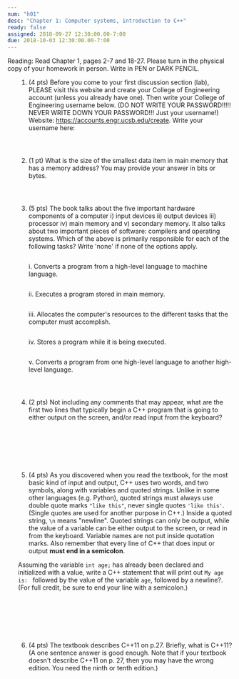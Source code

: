 ```yaml
---
num: "h01"
desc: "Chapter 1: Computer systems, introduction to C++"
ready: false
assigned: 2018-09-27 12:30:00.00-7:00
due: 2018-10-03 12:30:00.00-7:00
---
```

Reading: Read Chapter 1, pages 2-7 and 18-27. Please turn in the physical copy of your homework in person. Write in PEN or DARK PENCIL.

<ol markdown="1">

1. (4 pts) Before you come to your first discussion section (lab), PLEASE visit this website and create your College of Engineering account (unless you already have one).  Then write your College of Engineering username below. (DO NOT WRITE YOUR PASSWORD!!!!!  NEVER WRITE DOWN YOUR PASSWORD!!! Just your username!)
Website: <a href="https://accounts.engr.ucsb.edu/create">https://accounts.engr.ucsb.edu/create</a>. Write your username here:
	<div style="margin-bottom:4em"></div>


2. (1 pt) What is the size of the smallest data item in main memory that has a memory address? You may provide your answer in bits or bytes.
	<div style="margin-bottom:4em"></div>


3.	(5 pts) The book talks about the five important hardware components of a computer  i) input devices ii) output devices iii) processor iv) main memory and v) secondary memory. It also talks about two important pieces of software: compilers and operating systems. Which of the above is primarily responsible for each of the following tasks? Write 'none' if none of the options apply.
	<div style="margin-bottom:2em"></div>

	i. Converts a program from a high-level language to machine language.
	<div style="margin-bottom:2em"></div>
	ii. Executes a program stored in main memory.
	<div style="margin-bottom:2em"></div>
	iii. Allocates the computer's resources to the different tasks that the computer must accomplish.  
	<div style="margin-bottom:2em"></div>
	iv. Stores a program while it is being executed.
	<div style="margin-bottom:2em"></div>
	v. Converts a program from one high-level language to another high-level language.
	<div style="margin-bottom:2em"></div>

<div class="pagebreak"></div>
<div style="margin-bottom:4em"></div>

4. (2 pts) Not including any comments that may appear, what are the first two lines that typically begin a C++ program that is going to either output on the screen, and/or read input from the keyboard?
	<div style="margin-bottom:8em"></div>



5. (4 pts) As you discovered when you read the textbook, for the most basic kind of input and output, C++ uses two words, and two symbols, along with variables and quoted strings. Unlike in some other languages (e.g. Python), quoted strings must always use double quote marks `"like this"`, never single quotes `'like this'`.  (Single quotes are used for another purpose in C++.)  Inside a quoted string, `\n` means "newline". Quoted strings can only be output, while the value of a variable can be either output to the screen, or read in from the keyboard.  Variable names are not put inside quotation marks. Also remember that every line of C++ that does input or output <strong>must end in a semicolon</strong>.
	<div style="margin-bottom:1em"></div>
Assuming the variable `int age;` has already been declared and initialized with a value, write a C++ statement that will print out `My age is: ` followed by the value of the variable `age`, followed by a newline?. (For full credit, be sure to end your line with a semicolon.)
	<div style="margin-bottom:8em"></div>


6.  (4 pts) The textbook describes C++11 on p.27.  Briefly, what is C++11? (A one sentence answer is good enough.  Note that if your textbook doesn't describe C++11 on p. 27, then you may have the wrong edition.  You need the ninth or tenth edition.)
  <div style="margin-bottom:4em"></div>

</ol>
